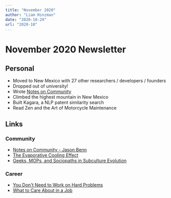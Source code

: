 ```yaml
---
title: "November 2020"
author: "Liam Hinzman"
date: "2020-10-29"
url: "2020-10"
...
```


November 2020 Newsletter
====================

## Personal
- Moved to New Mexico with 27 other researchers / developers / founders
- Dropped out of university!
- Wrote [Notes on Community](https://liamhinzman.com/blog/community.html)
- Climbed the highest mountain in New Mexico
- Built Kagara, a NLP patent similarity search
- Read Zen and the Art of Motorcycle Maintenance

## Links
### Community
- [Notes on Community - Jason Benn](https://jasonbenn.com/tag/community)
- [The Evaporative Cooling Effect](https://web.archive.org/web/20101012105003/http://blog.bumblebeelabs.com/social-software-sundays-2-the-evaporative-cooling-effect/)
- [Geeks, MOPs, and Sociopaths in Subculture Evolution](https://meaningness.com/geeks-mops-sociopaths)

### Career
- [You Don't Need to Work on Hard Problems](https://www.benkuhn.net/hard/)
- [What to Care About in a Job](https://www.benkuhn.net/job2/)
